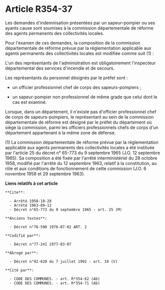 # Article R354-37

Les demandes d'indemnisation présentées par un sapeur-pompier ou ses ayants cause sont soumises à la commission
départementale de réforme des agents permanents des collectivités locales.

Pour l'examen de ces demandes, la composition de la commission départementale de réforme prévue par la réglementation
applicable aux agents permanents des collectivités locales est modifiée comme suit (1) :

L'un des représentants de l'administration est obligatoirement l'inspecteur départemental des services d'incendie et de
secours.

Les représentants du personnel désignés par le préfet sont :

- un officier professionnel chef de corps des sapeurs-pompiers ;

- un sapeur-pompier non professionnel de même grade que celui dont le cas est examiné.

Lorsque, dans un département, il n'existe pas d'officier professionnel chef de corps de sapeurs-pompiers, le représentant au
sein de la commission départementale de réforme est désigné par le préfet du département où siège la commission, parmi les
officiers professionnels chefs de corps d'un département appartenant à la même zone de défense.

(1) La commission départementale de réforme prévue par la réglementation applicable aux agents permanents des collectivités
locales a été instituée par l'article 25 du décret n° 65-773 du 9 septembre 1965 (J.O. 12 septembre 1965). Sa composition a
été fixée par l'arrêté interministériel du 28 octobre 1958, modifié par l'arrêté du 12 septembre 1963, relatif à la
constitution, au rôle et aux conditions de fonctionnement de cette commission (J.O. 6 novembre 1958 et 29 septembre 1963).

**Liens relatifs à cet article**

	**Cite**:

	  - Arrêté 1958-10-28
	  - Arrêté 1963-09-12
	  - Décret n°65-773 du 9 septembre 1965 - art. 25 (M)

	**Anciens textes**:

	  - Décret n°76-590 1976-07-02 ART. 2

	**Codifié par**:

	  - Décret n°77-241 1977-03-07

	**Abrogé par**:

	  - Décret n°92-620 du 7 juillet 1992 - art. 19 (V)

	**Cité par**:

	  - CODE DES COMMUNES. - art. R*354-62 (Ab)
	  - CODE DES COMMUNES. - art. R*354-71 (Ab)
